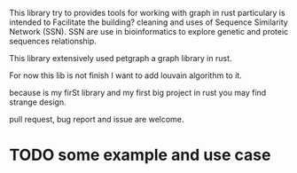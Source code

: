 This library try to provides tools for working with graph in rust particulary is intended to 
Facilitate the building? cleaning and uses of Sequence Similarity Network (SSN).
SSN are use in bioinformatics to explore genetic and proteic sequences relationship.

This library extensively used petgraph a graph library in rust.

For now this lib is not finish I want to add louvain algorithm to it.

because is my firSt library and my first big project in rust you may find strange design.

pull request, bug report  and issue are welcome.

# TODO some example and use case

